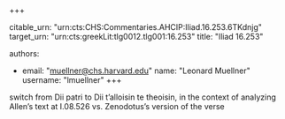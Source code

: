+++


citable_urn: "urn:cts:CHS:Commentaries.AHCIP:Iliad.16.253.6TKdnjg"
target_urn: "urn:cts:greekLit:tlg0012.tlg001:16.253"
title: "Iliad 16.253"

authors:
- email: "muellner@chs.harvard.edu"
  name: "Leonard Muellner"
  username: "lmuellner"
+++

<p>switch from Dii patri to Dii t’alloisin te theoisin, in the context of analyzing Allen’s text at I.08.526 vs. Zenodotus’s version of the verse</p>